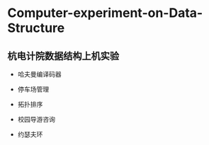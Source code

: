 # Computer-experiment-on-Data-Structure
## 杭电计院数据结构上机实验  

* 哈夫曼编译码器  

* 停车场管理  

* 拓扑排序  

* 校园导游咨询  

* 约瑟夫环
